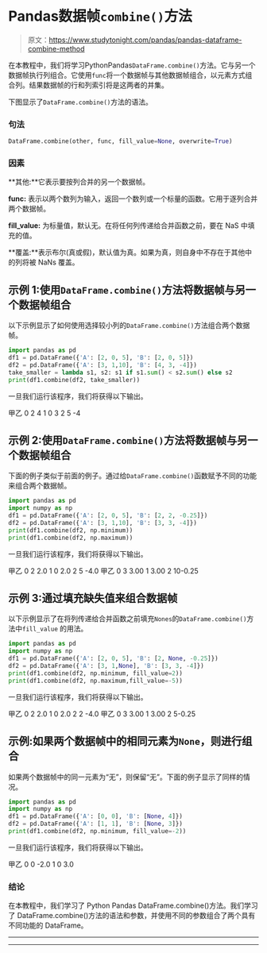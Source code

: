 # Pandas数据帧`combine()`方法

> 原文：<https://www.studytonight.com/pandas/pandas-dataframe-combine-method>

在本教程中，我们将学习PythonPandas`DataFrame.combine()`方法。它与另一个数据帧执行列组合。它使用`func`将一个数据帧与其他数据帧组合，以元素方式组合列。结果数据帧的行和列索引将是这两者的并集。

下图显示了`DataFrame.combine()`方法的语法。

### 句法

```py
DataFrame.combine(other, func, fill_value=None, overwrite=True)
```

### 因素

**其他:**它表示要按列合并的另一个数据帧。

**func:** 表示以两个数列为输入，返回一个数列或一个标量的函数。它用于逐列合并两个数据帧。

**fill_value:** 为标量值，默认无。在将任何列传递给合并函数之前，要在 NaS 中填充的值。

**覆盖:**表示布尔(真或假)，默认值为真。如果为真，则自身中不存在于其他中的列将被 NaNs 覆盖。

## 示例 1:使用`DataFrame.combine()`方法将数据帧与另一个数据帧组合

以下示例显示了如何使用选择较小列的`DataFrame.combine()`方法组合两个数据帧。

```py
import pandas as pd
df1 = pd.DataFrame({'A': [2, 0, 5], 'B': [2, 0, 5]})
df2 = pd.DataFrame({'A': [3, 1,10], 'B': [4, 3, -4]})
take_smaller = lambda s1, s2: s1 if s1.sum() < s2.sum() else s2
print(df1.combine(df2, take_smaller))
```

一旦我们运行该程序，我们将获得以下输出。

甲乙
0 2 4
1 0 3
2 5 -4

## 示例 2:使用`DataFrame.combine()`方法将数据帧与另一个数据帧组合

下面的例子类似于前面的例子。通过给`DataFrame.combine()`函数赋予不同的功能来组合两个数据帧。

```py
import pandas as pd
import numpy as np
df1 = pd.DataFrame({'A': [2, 0, 5], 'B': [2, 2, -0.25]})
df2 = pd.DataFrame({'A': [3, 1,10], 'B': [3, 3, -4]})
print(df1.combine(df2, np.minimum))
print(df1.combine(df2, np.maximum))
```

一旦我们运行该程序，我们将获得以下输出。

甲乙
0 2 2.0
1 0 2.0
2 5 -4.0
甲乙
0 3 3.00
1 3.00
2 10-0.25

## 示例 3:通过填充缺失值来组合数据帧

以下示例显示了在将列传递给合并函数之前填充`Nones`的`DataFrame.combine()`方法中`fill_value` 的用法。

```py
import pandas as pd
import numpy as np
df1 = pd.DataFrame({'A': [2, 0, 5], 'B': [2, None, -0.25]})
df2 = pd.DataFrame({'A': [3, 1,None], 'B': [3, 3, -4]})
print(df1.combine(df2, np.minimum, fill_value=2))
print(df1.combine(df2, np.maximum,fill_value=-5))
```

一旦我们运行该程序，我们将获得以下输出。

甲乙
0 2 2.0
1 0 2.0
2 2 -4.0
甲乙
0 3 3.00
1 3.00
2 5-0.25

## 示例:如果两个数据帧中的相同元素为`None`，则进行组合

如果两个数据帧中的同一元素为“无”，则保留“无”。下面的例子显示了同样的情况。

```py
import pandas as pd
import numpy as np
df1 = pd.DataFrame({'A': [0, 0], 'B': [None, 4]})
df2 = pd.DataFrame({'A': [1, 1], 'B': [None, 3]})
print(df1.combine(df2, np.minimum, fill_value=-2))
```

一旦我们运行该程序，我们将获得以下输出。

甲乙
0 0 -2.0
1 0 3.0

### 结论

在本教程中，我们学习了 Python Pandas DataFrame.combine()方法。我们学习了 DataFrame.combine()方法的语法和参数，并使用不同的参数组合了两个具有不同功能的 DataFrame。

* * *

* * *